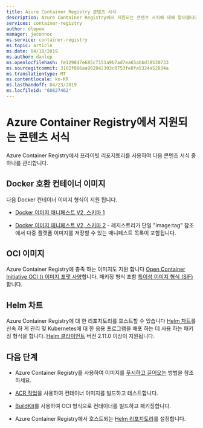```yaml
---
title: Azure Container Registry 콘텐츠 서식
description: Azure Container Registry에서 지원되는 콘텐츠 서식에 대해 알아봅니다.
services: container-registry
author: dlepow
manager: jeconnoc
ms.service: container-registry
ms.topic: article
ms.date: 04/18/2019
ms.author: danlep
ms.openlocfilehash: fe129847e685c7151a9b7ad7ea65abbd38530733
ms.sourcegitcommit: 3102f886aa962842303c8753fe8fa5324a52834a
ms.translationtype: MT
ms.contentlocale: ko-KR
ms.lasthandoff: 04/23/2019
ms.locfileid: "60827462"
---
```

# <a name="content-formats-supported-in-azure-container-registry"></a>Azure Container Registry에서 지원되는 콘텐츠 서식

Azure Container Registry에서 프라이빗 리포지토리를 사용하여 다음 콘텐츠 서식 중 하나를 관리합니다. 

## <a name="docker-compatible-container-images"></a>Docker 호환 컨테이너 이미지

다음 Docker 컨테이너 이미지 형식이 지원 됩니다.

* [Docker 이미지 매니페스트 V2, 스키마 1](https://docs.docker.com/registry/spec/manifest-v2-1/)

* [Docker 이미지 매니페스트 V2, 스키마 2](https://docs.docker.com/registry/spec/manifest-v2-2/) - 레지스트리가 단일 "image:tag" 참조에서 다중 플랫폼 이미지를 저장할 수 있는 매니페스트 목록이 포함됩니다.

## <a name="oci-images"></a>OCI 이미지

Azure Container Registry에 충족 하는 이미지도 지원 합니다 [Open Container Initiative OCI () 이미지 포맷 사양](https://github.com/opencontainers/image-spec/blob/master/spec.md)합니다. 패키징 형식 포함 [특이성 이미지 형식 (SIF)](https://www.sylabs.io/2018/03/sif-containing-your-containers/)합니다.

## <a name="helm-charts"></a>Helm 차트

Azure Container Registry에 대 한 리포지토리를 호스트할 수 있습니다 [Helm 차트](https://helm.sh/)를 신속 하 게 관리 및 Kubernetes에 대 한 응용 프로그램을 배포 하는 데 사용 하는 패키징 형식을 합니다. [Helm 클라이언트](https://docs.helm.sh/using_helm/#installing-helm) 버전 2.11.0 이상이 지원됩니다.

## <a name="next-steps"></a>다음 단계

* Azure Container Registry를 사용하여 이미지를 [푸시하고 끌어오는](container-registry-get-started-docker-cli.md) 방법을 참조하세요.

* [ACR 작업](container-registry-tasks-overview.md)을 사용하여 컨테이너 이미지를 빌드하고 테스트합니다. 

* [ BuildKit](https://github.com/moby/buildkit)를 사용하여 OCI 형식으로 컨테이너를 빌드하고 패키징합니다.

* Azure Container Registry에서 호스트되는 [Helm 리포지토리](container-registry-helm-repos.md)를 설정합니다. 


